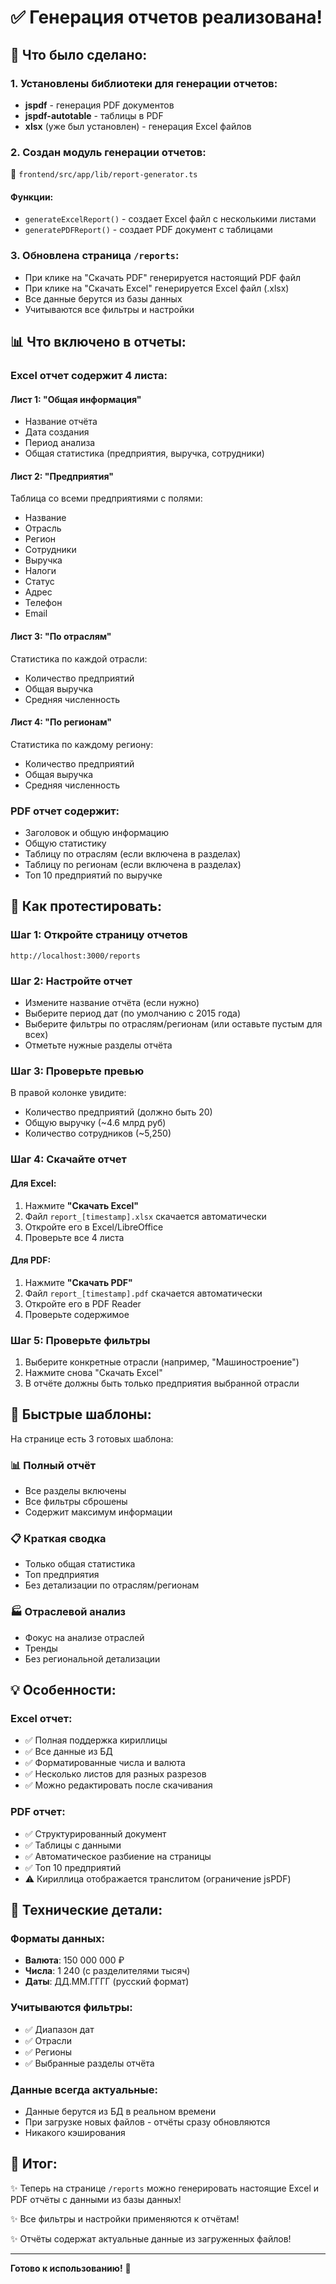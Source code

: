 # ✅ Генерация отчетов реализована!

## 🎉 Что было сделано:

### 1. Установлены библиотеки для генерации отчетов:
- **jspdf** - генерация PDF документов
- **jspdf-autotable** - таблицы в PDF
- **xlsx** (уже был установлен) - генерация Excel файлов

### 2. Создан модуль генерации отчетов:
📁 `frontend/src/app/lib/report-generator.ts`

#### Функции:
- `generateExcelReport()` - создает Excel файл с несколькими листами
- `generatePDFReport()` - создает PDF документ с таблицами

### 3. Обновлена страница `/reports`:
- При клике на "Скачать PDF" генерируется настоящий PDF файл
- При клике на "Скачать Excel" генерируется Excel файл (.xlsx)
- Все данные берутся из базы данных
- Учитываются все фильтры и настройки

## 📊 Что включено в отчеты:

### Excel отчет содержит 4 листа:

#### Лист 1: "Общая информация"
- Название отчёта
- Дата создания
- Период анализа
- Общая статистика (предприятия, выручка, сотрудники)

#### Лист 2: "Предприятия"
Таблица со всеми предприятиями с полями:
- Название
- Отрасль
- Регион
- Сотрудники
- Выручка
- Налоги
- Статус
- Адрес
- Телефон
- Email

#### Лист 3: "По отраслям"
Статистика по каждой отрасли:
- Количество предприятий
- Общая выручка
- Средняя численность

#### Лист 4: "По регионам"
Статистика по каждому региону:
- Количество предприятий
- Общая выручка
- Средняя численность

### PDF отчет содержит:
- Заголовок и общую информацию
- Общую статистику
- Таблицу по отраслям (если включена в разделах)
- Таблицу по регионам (если включена в разделах)
- Топ 10 предприятий по выручке

## 🧪 Как протестировать:

### Шаг 1: Откройте страницу отчетов
```
http://localhost:3000/reports
```

### Шаг 2: Настройте отчет
- Измените название отчёта (если нужно)
- Выберите период дат (по умолчанию с 2015 года)
- Выберите фильтры по отраслям/регионам (или оставьте пустым для всех)
- Отметьте нужные разделы отчёта

### Шаг 3: Проверьте превью
В правой колонке увидите:
- Количество предприятий (должно быть 20)
- Общую выручку (~4.6 млрд руб)
- Количество сотрудников (~5,250)

### Шаг 4: Скачайте отчет
#### Для Excel:
1. Нажмите **"Скачать Excel"**
2. Файл `report_[timestamp].xlsx` скачается автоматически
3. Откройте его в Excel/LibreOffice
4. Проверьте все 4 листа

#### Для PDF:
1. Нажмите **"Скачать PDF"**
2. Файл `report_[timestamp].pdf` скачается автоматически
3. Откройте его в PDF Reader
4. Проверьте содержимое

### Шаг 5: Проверьте фильтры
1. Выберите конкретные отрасли (например, "Машиностроение")
2. Нажмите снова "Скачать Excel"
3. В отчёте должны быть только предприятия выбранной отрасли

## 🎯 Быстрые шаблоны:

На странице есть 3 готовых шаблона:

### 📊 Полный отчёт
- Все разделы включены
- Все фильтры сброшены
- Содержит максимум информации

### 📋 Краткая сводка
- Только общая статистика
- Топ предприятия
- Без детализации по отраслям/регионам

### 🏭 Отраслевой анализ
- Фокус на анализе отраслей
- Тренды
- Без региональной детализации

## 💡 Особенности:

### Excel отчет:
- ✅ Полная поддержка кириллицы
- ✅ Все данные из БД
- ✅ Форматированные числа и валюта
- ✅ Несколько листов для разных разрезов
- ✅ Можно редактировать после скачивания

### PDF отчет:
- ✅ Структурированный документ
- ✅ Таблицы с данными
- ✅ Автоматическое разбиение на страницы
- ✅ Топ 10 предприятий
- ⚠️ Кириллица отображается транслитом (ограничение jsPDF)

## 🔧 Технические детали:

### Форматы данных:
- **Валюта**: 150 000 000 ₽
- **Числа**: 1 240 (с разделителями тысяч)
- **Даты**: ДД.ММ.ГГГГ (русский формат)

### Учитываются фильтры:
- ✅ Диапазон дат
- ✅ Отрасли
- ✅ Регионы
- ✅ Выбранные разделы отчёта

### Данные всегда актуальные:
- Данные берутся из БД в реальном времени
- При загрузке новых файлов - отчёты сразу обновляются
- Никакого кэширования

## 🎊 Итог:

✨ Теперь на странице `/reports` можно генерировать настоящие Excel и PDF отчёты с данными из базы данных!

✨ Все фильтры и настройки применяются к отчётам!

✨ Отчёты содержат актуальные данные из загруженных файлов!

---

**Готово к использованию!** 🚀

